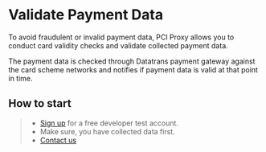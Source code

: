 # Validate Payment Data

To avoid fraudulent or invalid payment data, PCI Proxy allows you to conduct card validity checks and validate collected payment data. 

The payment data is checked through Datatrans payment gateway against the card scheme networks and notifies if payment data is valid at that point in time. 

## How to start

> - [Sign up](https://www.datatrans.ch/en/technics/test-account) for a free developer test account.
> - Make sure, you have collected data first.
> - [Contact us](https://www.datatrans.ch/en/contact/contactform)
